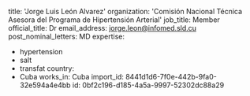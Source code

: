 title: 'Jorge Luis León Alvarez'
organization: 'Comisión Nacional Técnica Asesora del Programa de Hipertensión Arterial'
job_title: Member
official_title: Dr
email_address: jorge.leon@infomed.sld.cu
post_nominal_letters: MD
expertise:
  - hypertension
  - salt
  - transfat
country:
  - Cuba
works_in: Cuba
import_id: 8441d1d6-7f0e-442b-9fa0-32e594a4e4bb
id: 0bf2c196-d185-4a5a-9997-52302dc88a29

